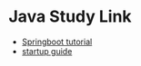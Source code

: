 # Java Study Link

* [Springboot tutorial](https://github.com/dyc87112/SpringBoot-Learning)
* [startup guide](https://blog.csdn.net/u012312907/article/details/79706709)